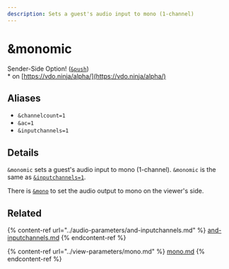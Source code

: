 ```yaml
---
description: Sets a guest's audio input to mono (1-channel)
---
```


# \&monomic

Sender-Side Option! ([`&push`](../../source-settings/push.md))\
\* on [https://vdo.ninja/alpha/](https://vdo.ninja/alpha/)

## Aliases

* `&channelcount=1`
* `&ac=1`
* `&inputchannels=1`

## Details

`&monomic` sets a guest's audio input to mono (1-channel). `&monomic` is the same as [`&inputchannels=1`](../audio-parameters/and-inputchannels.md).

There is [`&mono`](../view-parameters/mono.md) to set the audio output to mono on the viewer's side.

## Related

{% content-ref url="../audio-parameters/and-inputchannels.md" %}
[and-inputchannels.md](../audio-parameters/and-inputchannels.md)
{% endcontent-ref %}

{% content-ref url="../view-parameters/mono.md" %}
[mono.md](../view-parameters/mono.md)
{% endcontent-ref %}
